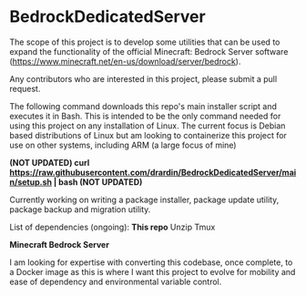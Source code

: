 # BedrockDedicatedServer
The scope of this project is to develop some utilities that can be used to expand the functionality of the official Minecraft: Bedrock Server software (https://www.minecraft.net/en-us/download/server/bedrock).

Any contributors who are interested in this project, please submit a pull request.

The following command downloads this repo's main installer script and executes it in Bash. This is intended to be the only command needed for using this project on any installation of Linux. The current focus is Debian based distributions of Linux but am looking to containerize this project for use on other systems, including ARM (a large focus of mine)

**(NOT UPDATED) curl https://raw.githubusercontent.com/drardin/BedrockDedicatedServer/main/setup.sh | bash (NOT UPDATED)**

Currently working on writing a package installer, package update utility, package backup and migration utility.

List of dependencies (ongoing):
**This repo**
Unzip
Tmux

**Minecraft Bedrock Server**

I am looking for expertise with converting this codebase, once complete, to a Docker image as this is where I want this project to evolve for mobility and ease of dependency and environmental variable control.
